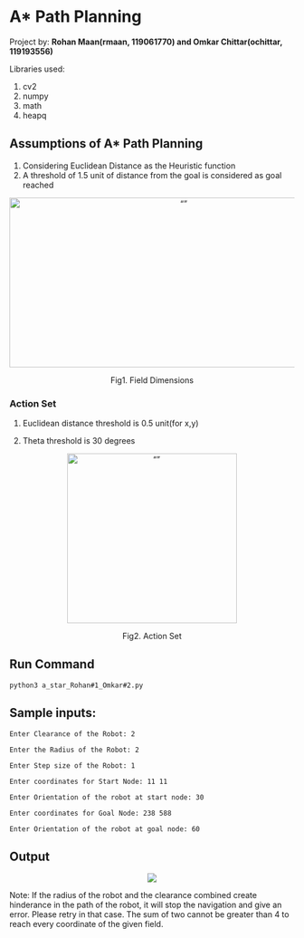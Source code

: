 # A* Path Planning
Project by:  **Rohan Maan(rmaan, 119061770) and Omkar Chittar(ochittar, 119193556)**

Libraries used:
1. cv2
2. numpy
3. math
4. heapq

## Assumptions of A* Path Planning

1. Considering Euclidean Distance as the Heuristic function
2. A threshold of 1.5 unit of distance from the goal is considered as goal reached

<p align="center">
<img src="https://user-images.githubusercontent.com/40595475/226610891-f5fa8f53-f09c-4273-9f91-ad29ce2cead3.png" alt= “” width="600" height="300">
</p>
<p align="center"> Fig1. Field Dimensions </p>

### Action Set

   1. Euclidean distance threshold is 0.5 unit(for x,y)
    
   2. Theta threshold is 30 degrees
    
<p align="center">
<img src="https://user-images.githubusercontent.com/40595475/226612898-0d5a1491-eb62-4128-bd0b-6cd2abe435b7.png" alt= “” width="300" height="300">
</p>
<p align="center"> Fig2. Action Set </p>

## Run Command

    python3 a_star_Rohan#1_Omkar#2.py

## Sample inputs:

    Enter Clearance of the Robot: 2

    Enter the Radius of the Robot: 2

    Enter Step size of the Robot: 1

    Enter coordinates for Start Node: 11 11

    Enter Orientation of the robot at start node: 30

    Enter coordinates for Goal Node: 238 588

    Enter Orientation of the robot at goal node: 60
 
## Output

<p align="center">
<img src="https://user-images.githubusercontent.com/40595475/226489376-81d3bf6e-80c8-4421-b829-f5b633a6c3eb.png" >
</p>

Note: If the radius of the robot and the clearance combined create hinderance in the path of the robot, it will stop the navigation and give an error. Please retry in that case. The sum of two cannot be greater than 4 to reach every coordinate of the given field.
